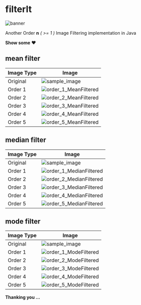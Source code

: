 # filterIt

![banner](banner.jpg)

Another Order **n** _( >= 1 )_ Image Filtering implementation in Java

**Show some** :heart:

## mean filter

Image Type | Image
--- | ---
Original | ![sample_image](sample.jpg)
Order 1 | ![order_1_MeanFiltered](order_1_MeanFiltered.jpg)
Order 2 | ![order_2_MeanFiltered](order_2_MeanFiltered.jpg)
Order 3 | ![order_3_MeanFiltered](order_3_MeanFiltered.jpg)
Order 4 | ![order_4_MeanFiltered](order_4_MeanFiltered.jpg)
Order 5 | ![order_5_MeanFiltered](order_5_MeanFiltered.jpg)


## median filter

Image Type | Image
--- | ---
Original | ![sample_image](sample.jpg)
Order 1 | ![order_1_MedianFiltered](order_1_MedianFiltered.jpg)
Order 2 | ![order_2_MedianFiltered](order_2_MedianFiltered.jpg)
Order 3 | ![order_3_MedianFiltered](order_3_MedianFiltered.jpg)
Order 4 | ![order_4_MedianFiltered](order_4_MedianFiltered.jpg)
Order 5 | ![order_5_MedianFiltered](order_5_MedianFiltered.jpg)

## mode filter

Image Type | Image
--- | ---
Original | ![sample_image](sample.jpg)
Order 1 | ![order_1_ModeFiltered](order_1_ModeFiltered.jpg)
Order 2 | ![order_2_ModeFiltered](order_2_ModeFiltered.jpg)
Order 3 | ![order_3_ModeFiltered](order_3_ModeFiltered.jpg)
Order 4 | ![order_4_ModeFiltered](order_4_ModeFiltered.jpg)
Order 5 | ![order_5_ModeFiltered](order_5_ModeFiltered.jpg)

**Thanking you ...**
